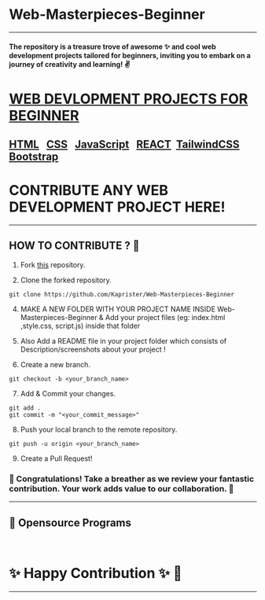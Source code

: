 # Web-Masterpieces-Beginner
<hr>

#### The repository is a treasure trove of awesome ✨ and cool web development projects tailored for beginners, inviting you to embark on a journey of creativity and learning! ✌️

# [WEB DEVLOPMENT PROJECTS FOR BEGINNER](https://github.com/Kaprister/Web-Masterpieces-Beginner)

## [**HTML**](https://www.w3schools.com/html/) &nbsp; [**CSS**](https://www.w3schools.com/css/) &nbsp; [**JavaScript**](https://www.w3schools.com/js/) &nbsp; [**REACT**](https://www.w3schools.com/react/) &nbsp;[**TailwindCSS**](https://tailwindcss.com/docs/installation)&nbsp; [**Bootstrap**](https://getbootstrap.com/docs/5.3/getting-started/introduction/)

# [](https://github.com/Kaprister/Web-Masterpieces-Beginner/edit/main/README.md)CONTRIBUTE ANY WEB DEVELOPMENT PROJECT HERE!
<hr>

## [](https://github.com/Kaprister/Web-Masterpieces-Beginner/edit/main/README.md)HOW TO CONTRIBUTE ? 👷

1. Fork [this](https://github.com/Kaprister/Web-Masterpieces-Beginner) repository.
   
3. Clone the forked repository.

```command
git clone https://github.com/Kaprister/Web-Masterpieces-Beginner
```

4. MAKE A NEW FOLDER WITH YOUR PROJECT NAME INSIDE Web-Masterpieces-Beginner & Add your project files (eg: index.html ,style.css, script.js) inside that folder

5. Also Add a README file in your project folder which consists of Description/screenshots about your project !

6. Create a new branch.

```command
git checkout -b <your_branch_name>
```

7. Add & Commit your changes.
```command
git add .
git commit -m "<your_commit_message>"
```

8. Push your local branch to the remote repository.
```command
git push -u origin <your_branch_name>
```

9. Create a Pull Request!

### 🎉 Congratulations! Take a breather as we review your fantastic contribution. Your work adds value to our collaboration. 👏
<hr>

## 📌 Opensource Programs
<br>

#  :sparkles: Happy Contribution ✨ :rocket:

<hr>
